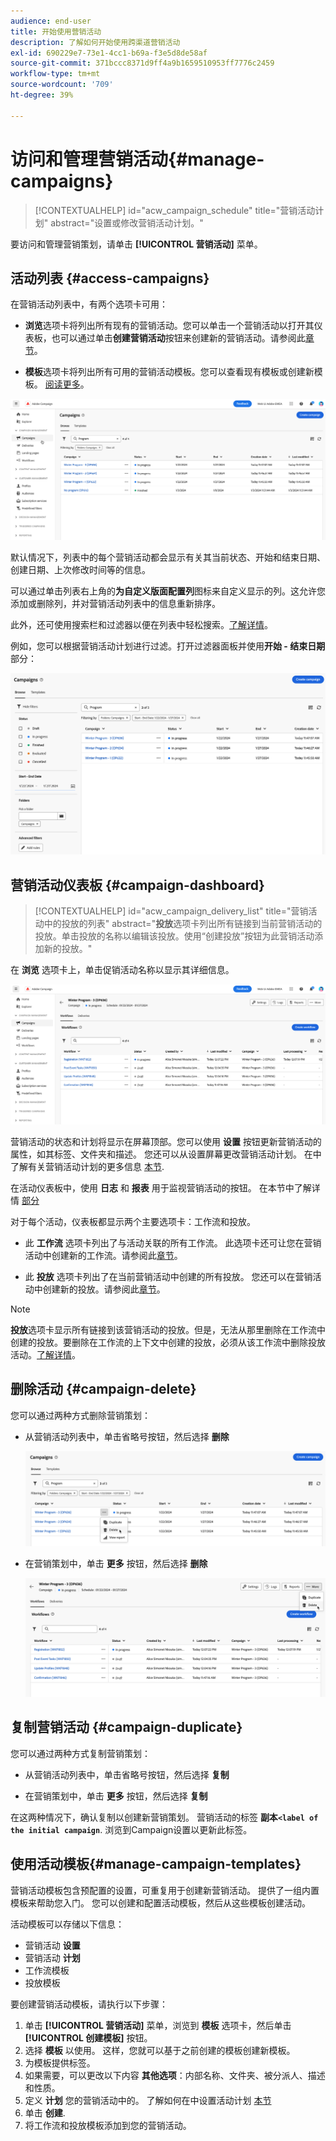 ```yaml
---
audience: end-user
title: 开始使用营销活动
description: 了解如何开始使用跨渠道营销活动
exl-id: 690229e7-73e1-4cc1-b69a-f3e5d8de58af
source-git-commit: 371bccc8371d9ff4a9b1659510953ff7776c2459
workflow-type: tm+mt
source-wordcount: '709'
ht-degree: 39%

---
```


# 访问和管理营销活动{#manage-campaigns}

>[!CONTEXTUALHELP]
>id="acw_campaign_schedule"
>title="营销活动计划"
>abstract="设置或修改营销活动计划。"

要访问和管理营销策划，请单击 **[!UICONTROL 营销活动]** 菜单。

## 活动列表 {#access-campaigns}

在营销活动列表中，有两个选项卡可用：

* **浏览**&#x200B;选项卡将列出所有现有的营销活动。您可以单击一个营销活动以打开其仪表板，也可以通过单击&#x200B;**创建营销活动**&#x200B;按钮来创建新的营销活动。请参阅此[章节](create-campaigns.md#create-campaigns)。

* **模板**&#x200B;选项卡将列出所有可用的营销活动模板。您可以查看现有模板或创建新模板。 [阅读更多](#manage-campaign-templates)。

![营销活动列表](assets/campaign-list.png)

默认情况下，列表中的每个营销活动都会显示有关其当前状态、开始和结束日期、创建日期、上次修改时间等的信息。

可以通过单击列表右上角的&#x200B;**为自定义版面配置列**&#x200B;图标来自定义显示的列。这允许您添加或删除列，并对营销活动列表中的信息重新排序。

此外，还可使用搜索栏和过滤器以便在列表中轻松搜索。[了解详情](../get-started/user-interface.md#list-screens)。

例如，您可以根据营销活动计划进行过滤。打开过滤器面板并使用&#x200B;**开始 - 结束日期**&#x200B;部分：

![营销活动过滤器](assets/campaign-filter-on-dates.png)

## 营销活动仪表板 {#campaign-dashboard}

>[!CONTEXTUALHELP]
>id="acw_campaign_delivery_list"
>title="营销活动中的投放的列表"
>abstract="**投放**&#x200B;选项卡列出所有链接到当前营销活动的投放。单击投放的名称以编辑该投放。使用“创建投放”按钮为此营销活动添加新的投放。"

在 **浏览** 选项卡上，单击促销活动名称以显示其详细信息。

![营销活动仪表板](assets/campaign-dashboard.png)

营销活动的状态和计划将显示在屏幕顶部。您可以使用 **设置** 按钮更新营销活动的属性，如其标签、文件夹和描述。 您还可以从设置屏幕更改营销活动计划。 在中了解有关营销活动计划的更多信息 [本节](create-campaigns.md#campaign-schedule).

在活动仪表板中，使用 **日志** 和 **报表** 用于监视营销活动的按钮。 在本节中了解详情 [部分](create-campaigns.md#create-campaigns)

对于每个活动，仪表板都显示两个主要选项卡：工作流和投放。

* 此 **工作流** 选项卡列出了与活动关联的所有工作流。 此选项卡还可让您在营销活动中创建新的工作流。请参阅此[章节](create-campaigns.md#create-campaigns)。

* 此 **投放** 选项卡列出了在当前营销活动中创建的所有投放。 您还可以在营销活动中创建新的投放。请参阅此[章节](create-campaigns.md#create-campaigns)。

>[!NOTE]
>
>**投放**&#x200B;选项卡显示所有链接到该营销活动的投放。但是，无法从那里删除在工作流中创建的投放。要删除在工作流的上下文中创建的投放，必须从该工作流中删除投放活动。[了解详情](../msg/gs-messages.md#delivery-delete)。


## 删除活动 {#campaign-delete}

您可以通过两种方式删除营销策划：

* 从营销活动列表中，单击省略号按钮，然后选择 **删除**

  ![从活动列表中删除活动](assets/delete-a-campaign-from-list.png)

* 在营销策划中，单击 **更多** 按钮，然后选择 **删除**

  ![从营销活动仪表板中删除营销活动](assets/delete-a-campaign-from-dashboard.png)


## 复制营销活动 {#campaign-duplicate}

您可以通过两种方式复制营销策划：

* 从营销活动列表中，单击省略号按钮，然后选择 **复制**

* 在营销策划中，单击 **更多** 按钮，然后选择 **复制**

在这两种情况下，确认复制以创建新营销策划。 营销活动的标签 **副本`<label of the initial campaign`**. 浏览到Campaign设置以更新此标签。


## 使用活动模板{#manage-campaign-templates}

营销活动模板包含预配置的设置，可重复用于创建新营销活动。 提供了一组内置模板来帮助您入门。 您可以创建和配置活动模板，然后从这些模板创建活动。

活动模板可以存储以下信息：

* 营销活动 **设置**
* 营销活动  **计划**
* 工作流模板
* 投放模板

要创建营销活动模板，请执行以下步骤：

1. 单击 **[!UICONTROL 营销活动]** 菜单，浏览到 **模板** 选项卡，然后单击 **[!UICONTROL 创建模板]** 按钮。
1. 选择 **模板** 以使用。 这样，您就可以基于之前创建的模板创建新模板。
1. 为模板提供标签。
1. 如果需要，可以更改以下内容 **其他选项**：内部名称、文件夹、被分派人、描述和性质。
1. 定义 **计划** 您的营销活动中的。 了解如何在中设置活动计划 [本节](create-campaigns.md#campaign-schedule)
1. 单击 **创建**.
1. 将工作流和投放模板添加到您的营销活动。

